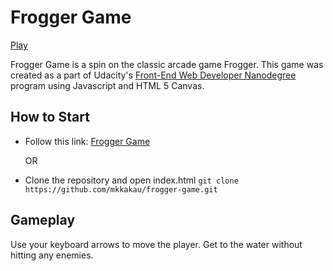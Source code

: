Frogger Game
============
[Play](http://mkkakau.github.io/frogger-game)

Frogger Game is a spin on the classic arcade game Frogger. This game was created as a part of Udacity's [Front-End Web Developer Nanodegree](https://www.udacity.com/course/front-end-web-developer-nanodegree--nd001) program using Javascript and HTML 5 Canvas.

How to Start
------------
* Follow this link: [Frogger Game](http://mkkakau.github.io/frogger-game)

  OR

* Clone the repository and open index.html
  `git clone https://github.com/mkkakau/frogger-game.git`

Gameplay
--------

Use your keyboard arrows to move the player. Get to the water without hitting any enemies.
